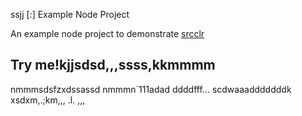 ssjj [:] Example Node Project

An example node project to demonstrate [srcclr](https://www.srcclr.com) 
## Try me!kjjsdsd,,,ssss,kkmmmm
nmmmsdsfzxdssassd
nmmmn`111adad
ddddfff...
scdwaaadddddddk
xsdxm,.;km,,,
.l.
,,,
